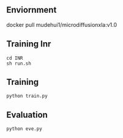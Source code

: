 ## Enviornment
docker pull mudehui1/microdiffusionxla:v1.0
## Training Inr
```
cd INR
sh run.sh
```

## Training
```
python train.py
```
## Evaluation
```
python eve.py
```
